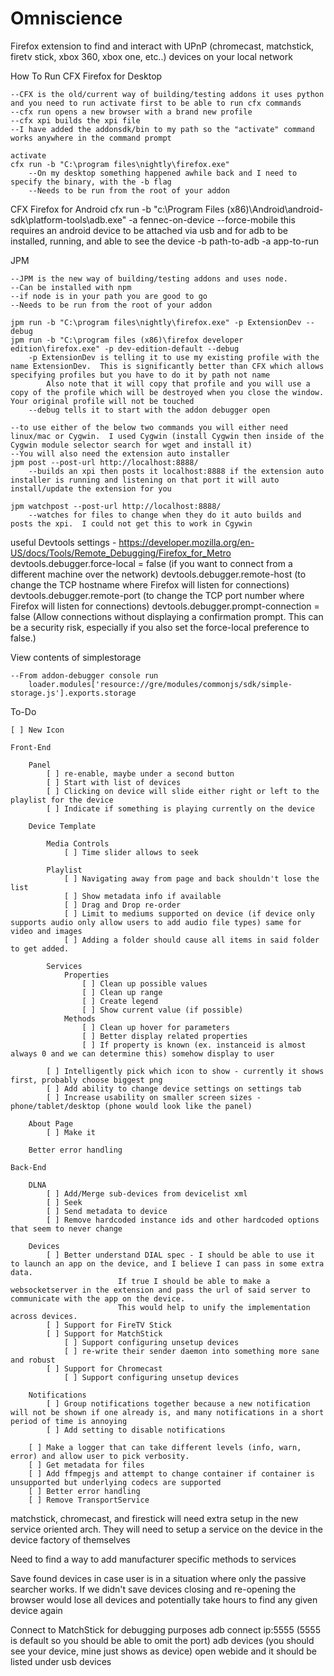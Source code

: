 Omniscience
======

Firefox extension to find and interact with UPnP (chromecast, matchstick, firetv stick, xbox 360, xbox one, etc..) devices on your local network

How To Run
 CFX Firefox for Desktop

	--CFX is the old/current way of building/testing addons it uses python and you need to run activate first to be able to run cfx commands
	--cfx run opens a new browser with a brand new profile
	--cfx xpi builds the xpi file
	--I have added the addonsdk/bin to my path so the "activate" command works anywhere in the command prompt

	activate
	cfx run -b "C:\program files\nightly\firefox.exe"
		--On my desktop something happened awhile back and I need to specify the binary, with the -b flag
		--Needs to be run from the root of your addon

CFX Firefox for Android
    cfx run -b "c:\Program Files (x86)\Android\android-sdk\platform-tools\adb.exe" -a fennec-on-device --force-mobile
        this requires an android device to be attached via usb and for adb to be installed, running, and able to see the device
        -b path-to-adb
        -a app-to-run

JPM

	--JPM is the new way of building/testing addons and uses node.
	--Can be installed with npm
	--if node is in your path you are good to go
	--Needs to be run from the root of your addon

	jpm run -b "C:\program files\nightly\firefox.exe" -p ExtensionDev --debug
    jpm run -b "C:\program files (x86)\firefox developer edition\firefox.exe" -p dev-edition-default --debug
		-p ExtensionDev is telling it to use my existing profile with the name ExtensionDev.  This is significantly better than CFX which allows specifying profiles but you have to do it by path not name
			Also note that it will copy that profile and you will use a copy of the profile which will be destroyed when you close the window.  Your original profile will not be touched
		--debug tells it to start with the addon debugger open

	--to use either of the below two commands you will either need linux/mac or Cygwin.  I used Cygwin (install Cygwin then inside of the Cygwin module selector search for wget and install it)
	--You will also need the extension auto installer
	jpm post --post-url http://localhost:8888/
		--builds an xpi then posts it localhost:8888 if the extension auto installer is running and listening on that port it will auto install/update the extension for you

	jpm watchpost --post-url http://localhost:8888/
		--watches for files to change when they do it auto builds and posts the xpi.  I could not get this to work in Cgywin

useful Devtools settings - https://developer.mozilla.org/en-US/docs/Tools/Remote_Debugging/Firefox_for_Metro
	devtools.debugger.force-local = false (if you want to connect from a different machine over the network)
	devtools.debugger.remote-host (to change the TCP hostname where Firefox will listen for connections)
	devtools.debugger.remote-port (to change the TCP port number where Firefox will listen for connections)
	devtools.debugger.prompt-connection = false (Allow connections without displaying a confirmation prompt.  This can be a security risk, especially if you also set the force-local preference to false.)

View contents of simplestorage

	--From addon-debugger console run
		loader.modules['resource://gre/modules/commonjs/sdk/simple-storage.js'].exports.storage

To-Do

	[ ]	New Icon

	Front-End

		Panel
			[ ] re-enable, maybe under a second button
			[ ] Start with list of devices
			[ ] Clicking on device will slide either right or left to the playlist for the device
			[ ] Indicate if something is playing currently on the device

		Device Template

			Media Controls
				[ ] Time slider allows to seek

			Playlist
				[ ] Navigating away from page and back shouldn't lose the list
				[ ] Show metadata info if available
				[ ] Drag and Drop re-order
				[ ] Limit to mediums supported on device (if device only supports audio only allow users to add audio file types) same for video and images
				[ ] Adding a folder should cause all items in said folder to get added.

			Services
				Properties
					[ ] Clean up possible values
					[ ] Clean up range
					[ ] Create legend
					[ ] Show current value (if possible)
				Methods
					[ ] Clean up hover for parameters
					[ ] Better display related properties
					[ ] If property is known (ex. instanceid is almost always 0 and we can determine this) somehow display to user

			[ ] Intelligently pick which icon to show - currently it shows first, probably choose biggest png
			[ ] Add ability to change device settings on settings tab
			[ ] Increase usability on smaller screen sizes - phone/tablet/desktop (phone would look like the panel)

		About Page
			[ ] Make it

		Better error handling

	Back-End

		DLNA
			[ ] Add/Merge sub-devices from devicelist xml
			[ ] Seek
			[ ] Send metadata to device
			[ ] Remove hardcoded instance ids and other hardcoded options that seem to never change

		Devices
			[ ] Better understand DIAL spec - I should be able to use it to launch an app on the device, and I believe I can pass in some extra data.
							If true I should be able to make a websocketserver in the extension and pass the url of said server to communicate with the app on the device.
							This would help to unify the implementation across devices.
			[ ] Support for FireTV Stick
			[ ] Support for MatchStick
				[ ] Support configuring unsetup devices
				[ ] re-write their sender daemon into something more sane and robust
			[ ] Support for Chromecast
				[ ] Support configuring unsetup devices

		Notifications
			[ ] Group notifications together because a new notification will not be shown if one already is, and many notifications in a short period of time is annoying
			[ ] Add setting to disable notifications

		[ ] Make a logger that can take different levels (info, warn, error) and allow user to pick verbosity.
		[ ] Get metadata for files
		[ ] Add ffmpegjs and attempt to change container if container is unsupported but underlying codecs are supported
		[ ] Better error handling
		[ ] Remove TransportService

matchstick, chromecast, and firestick will need extra setup in the new service oriented arch.  They will need to setup a service on the device in the device factory of themselves

Need to find a way to add manufacturer specific methods to services

Save found devices in case user is in a situation where only the passive searcher works.  If we didn't save devices closing and re-opening the browser would lose all devices and potentially take hours to find any given device again

Connect to MatchStick for debugging purposes
adb connect ip:5555 (5555 is default so you should be able to omit the port)
adb devices (you should see your device, mine just shows as device)
open webide and it should be listed under usb devices

